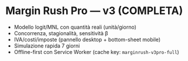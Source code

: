 
# Margin Rush Pro — v3 (COMPLETA)
- Modello logit/MNL con quantità reali (unità/giorno)
- Concorrenza, stagionalità, sensitività β
- IVA/costi/imposte (pannello desktop + bottom-sheet mobile)
- Simulazione rapida 7 giorni
- Offline-first con Service Worker (cache key: `marginrush-v3pro-full`)
